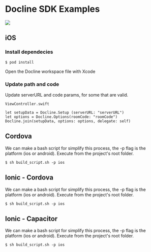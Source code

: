 # Docline SDK Examples
![](https://drive.google.com/uc?export=view&id=1_VGN5i9_djalUq5SLYMeOCKvZgXteNSI)
## iOS
### Install dependecies

`$ pod install`

Open the Docline workspace file with Xcode

### Update path and code
Update serverURL and code params, for some that are valid.

```
ViewController.swift

let setupData = Docline.Setup (serverURL: "serverURL")
let options = Docline.Options(roomCode: "roomCode")
Docline.join(setupData, options: options, delegate: self)
```

## Cordova
We can make a bash script for simplify this process, the -p flag is the platform (ios  or android).
Execute from the project's root folder.

`$ sh build_script.sh -p ios`

## Ionic - Cordova
We can make a bash script for simplify this process, the -p flag is the platform (ios  or android).
Execute from the project's root folder.

`$ sh build_script.sh -p ios`

## Ionic - Capacitor
We can make a bash script for simplify this process, the -p flag is the platform (ios  or android).
Execute from the project's root folder.

`$ sh build_script.sh -p ios`
